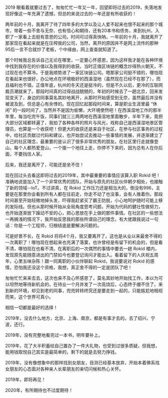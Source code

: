 2019 眼看着就要过去了，匆匆忙忙一年又一年，回望即将过去的2019，失落地发现好像这一年充满了遗憾，但总的来说过去的一年还是有所收获的！

两年前的十月，我离开了待了四年多的大学以及让人爱不起来也恨不起来的那个城市，带着一些不舍与无奈、也有信心和期待，还有20本书和债务，来到杭州，入职了一家看上去挺有意思的公司。时间可过得真快呐，一年前的十月，我就离开了那家现在看起来就是在压榨我的公司，当然，离开的原因并不是网上流传的那种95后一言不合就炒了老板，个中缘由，网上查查就知道了。

那个时候我总告诉自己无论在哪里，一定要心怀感恩，因为这样我才能在各种环境中找到我存在的价值以及我得到的收获。当时正值区块链的概念炒得热火朝天，不过现在也不算冷。于是我顺势进了一家区块链公司。嗯那家公司挺不错的，哪怕现在看起来也很好，办公地点在环境极好的西溪湿地（虽然现在已经不在那了），而且福利也不错。正值年底，杭州的冬天还是挺冷的，但是不久以后，更冷的互联网裁员潮就来了。那段时间真的过得战战兢兢的，年初的时候去了一趟北京，回来发现变天了，身边的同事莫名其妙地离开，从那时开始感受到无奈，虽然最后并没有被波及到，但总是心有余悸的。现在回忆起那段时间来，算是职业生涯里最 “休闲” 的一段时间了，当然并不是因为偷懒，大环境使然吧！在西溪湿地工作的那半年里，每当吃完午饭，同事们就三三两两地在西溪湿地里面散步，半年下来，竟把大部分区域都转遍了，我拍了各种各样的照片与风光，戏称自己是西溪湿地景区管理员，也算是一个收获吧！但更大的收获还是来自于社区，在参与社区事务的过程中，给社区贡献过代码和建议，也开始尝试去推动一些事情的发展，并逐渐建立了自己的社区理念，最重要的是认识了很多非常优秀的朋友。在社区里行走就像登山，每个人都热爱登山，一个接一个地往上走，你停不下来的，因为总有人在你后面，不要挡住人家。

后来，我还是离开了，可能还是坐不住！

现在回过头去看这即将过去的2019年，其中最重要的事情应该算入职 Rokid 吧！准确地说是加入了一个非常优秀的团队，开始与原先的社区伙伴朝夕相处，也接触了新的领域--IoT。不过讲真，在 Rokid 工作压力还是相当大的，倒没有996，主要是在那里你会看到所有人都在往前走，你走不动了也没事，会有人推着你。那段时间甚至开始轻微地掉头发，吓得我赶紧买了霸王防脱，小心地呵护随时可能上移的发际线。但也从那时候开始从全局角度思考问题，开始为代码的健壮性做努力，也开始逐渐放下躁动不安的心，把心思放在手上做的那件事情。在社区的一些想法一再搁浅的情况下，我开始反思我的那些所谓自己的理念，有大佬跟我说过一句话：你是一个工程师，归根结底是要解决问题的。

可是好景不长，在 Rokid 将将4个月，我又要离开了。这也是从业以来最舍不得的一次离职了！哪怕现在想起来也充满了落寞，也许曾经是有留下的机会的，但是看不清，哪怕现在也看不清。在离职后的一次偶然的事情中要去一趟 Rokid 楼内，发现原先能随意进出的门禁如今也要登记询问才能出入。看着留下的人庆祝五周年，心里五味杂陈！跟一同离职的小伙伴聊起 Rokid，我说要说对 Rokid 的感情，恐怕我还没这个资格，我想，真正舍不得的一定是团队了吧！

匆匆忙忙来来去去，这次也来不及心怀感恩了，莫名其妙地开始找工作，本以为可以坦然地等待新机会的，在待业一个月并发了一次高烧后，心态终于绷不住了。来到新的环境，却见到老的同事，兜兜转转终究还是要走到一起的，只能尴尬地相视而笑，这个世界可真小。

相信一切都是最好的选择！

2019年，没去什么地方，北京、上海、南京，都是有事才去的。去了绍兴、宁波，还行。

2019年，没有完整地看完过一本书，明年要补上。

2019年，花了大半积蓄给自己置办了一件大礼物，也受到过很多质疑，但我想，能用钱取悦自己其实是最简单的，剩下的就是去努力挣钱。

2019年，没有像想象中的那样找到女朋友，目测已经基本放弃，开始本着佛系找女朋友的心态面对各种亲人长辈朋友的亲切问候和热心关怀。

2019年，即将再见！

2020年，有所期待也不过度期待！
